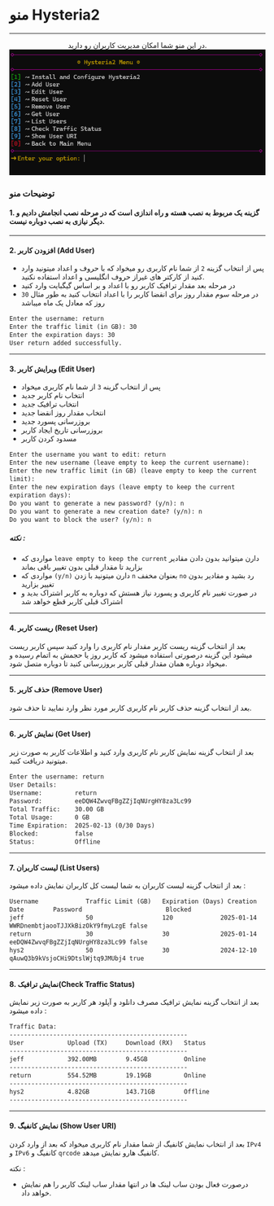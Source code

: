 # منو Hysteria2
---
<p align="center">
در این منو شما امکان مدیریت کاربران رو دارید.
<br>

<img src="../../Picture/hysteria2menu.png">
</p>

### توضیحات منو


<h4>
1. گزینه یک مربوط به نصب هسته و راه اندازی است که در مرحله نصب انجامش دادیم و دیگر نیازی به نصب دوباره نیست.
</h4>

----

<h4>
2. افزودن کاربر (Add User)
</h4>

- پس از انتخاب گزینه `2` از شما نام کاربری رو میخواد که با حروف و اعداد میتونید وارد کنید
از کارکتر های غیراز حروف انگلیسی و اعداد استفاده نکنید.
- در مرحله بعد مقدار ترافیک کاربر رو با اعداد و بر اساس گیگبایت وارد کنید
- در مرحله سوم مقدار روز برای انقضا کاربر را با اعداد انتخاب کنید به طور مثال `30` روز که معادل یک ماه میباشد
```
Enter the username: return
Enter the traffic limit (in GB): 30
Enter the expiration days: 30
User return added successfully.
```
---

<h4>
3. ویرایش کاربر (Edit User)
</h4>

- پس از انتخاب گزینه `3` از شما نام کاربری میخواد 
- انتخاب نام کاربر جدید
- انتخاب ترافیک جدید
- انتخاب مقدار روز انقضا جدید
- بروزرسانی پسورد جدید 
- بروزرسانی تاریخ ایجاد کاربر
- مسدود کردن کاربر


```
Enter the username you want to edit: return
Enter the new username (leave empty to keep the current username):
Enter the new traffic limit (in GB) (leave empty to keep the current limit):
Enter the new expiration days (leave empty to keep the current expiration days):
Do you want to generate a new password? (y/n): n
Do you want to generate a new creation date? (y/n): n
Do you want to block the user? (y/n): n
```

<h5>
نکته : 
</h5>

- مواردی که `leave empty to keep the current` دارن میتوانید بدون دادن مقادیر بزارید تا مقدار قبلی بدون تغییر باقی بماند
- مواردی که `(y/n)` دارن میتونید با زدن `n` بعنوان مخفف `no` رد بشید و مقادیر بدون تغییر بزارید
- در صورت تغییر نام کاربری و پسورد نیاز هستش که دوباره به کاربر اشتراک بدید و اشتراک قبلی کاربر قطع خواهد شد

---

<h4>
4. ریست کاربر (Reset User)
</h4>

بعد از انتخاب گزینه ریست کاربر مقدار نام کاربری را وارد کنید سپس کاربر ریست میشود
این گزینه درصورتی استفاده میشود که کاربر روز یا حجمش به اتمام رسیده و میخواد دوباره همان مقدار قبلی کاربر بروزرسانی کنید تا دوباره متصل شود.

---

<h4>
5. حذف کاربر (Remove User)
</h4>

بعد از انتخاب گزینه حذف کاربر نام کاربری کاربر مورد نظر وارد نمایید تا حذف شود.

---

<h4>
6. نمایش کاربر (Get User)
</h4>

بعد از انتخاب گزینه نمایش کاربر نام کاربری وارد کنید و اطلاعات کاربر به صورت زیر میتونید دریافت کنید.

```
Enter the username: return
User Details:
Username:         return
Password:         eeDQW4ZwvqFBgZZjIqNUrgHY8za3Lc99
Total Traffic:    30.00 GB
Total Usage:      0 GB
Time Expiration:  2025-02-13 (0/30 Days)
Blocked:          false
Status:           Offline
```

---

<h4>
7. لیست کاربران (List Users)
</h4>

بعد از انتخاب گزینه لیست کاربران به شما لیست کل کاربران نمایش  داده میشود :

```
Username             Traffic Limit (GB)   Expiration (Days) Creation Date        Password                       Blocked
jeff                 50                   120             2025-01-14           WWRDnembtjaooTJJXkBizOkY9fmyLzgE false
return               30                   30              2025-01-14           eeDQW4ZwvqFBgZZjIqNUrgHY8za3Lc99 false
hys2                 50                   30              2024-12-10           qAuwQ3b9kVsjoCHi9DtslWjtq9JMUbj4 true
```

---

<h4>
8. نمایش ترافیک(Check Traffic Status)
</h4>

بعد از انتخاب گزینه نمایش ترافیک مصرف دانلود و آپلود هر کاربر به صورت زیر نمایش داده میشود :

```
Traffic Data:
-------------------------------------------------
User            Upload (TX)     Download (RX)   Status
-------------------------------------------------
jeff            392.00MB        9.45GB          Online
-------------------------------------------------
return          554.52MB        19.19GB         Online
-------------------------------------------------
hys2            4.82GB          143.71GB        Offline
-------------------------------------------------

```

---

<h4>
9. نمایش کانفیگ (Show User URI)
</h4>

بعد از انتخاب نمایش کانفیگ از شما مقدار نام کاربری میخواد که بعد از وارد کردن 
 `IPv4` و `IPv6` کانفیگ و `qrcode` کانفیگ هارو نمایش میدهد.

نکته : 

- درصورت فعال بودن ساب لینک ها در انتها مقدار ساب لینک کاربر را هم نمایش خواهد داد.

